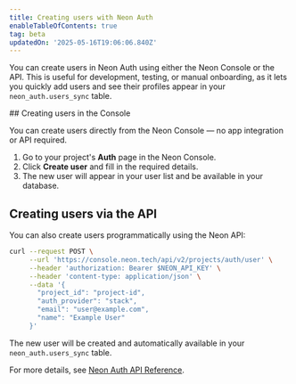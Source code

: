```yaml
---
title: Creating users with Neon Auth
enableTableOfContents: true
tag: beta
updatedOn: '2025-05-16T19:06:06.840Z'
---
```


You can create users in Neon Auth using either the Neon Console or the API. This is useful for development, testing, or manual onboarding, as it lets you quickly add users and see their profiles appear in your `neon_auth.users_sync` table.

<Steps>
## Creating users in the Console

You can create users directly from the Neon Console — no app integration or API required.

1. Go to your project's **Auth** page in the Neon Console.
2. Click **Create user** and fill in the required details.
3. The new user will appear in your user list and be available in your database.

## Creating users via the API

You can also create users programmatically using the Neon API:

```bash
curl --request POST \
     --url 'https://console.neon.tech/api/v2/projects/auth/user' \
     --header 'authorization: Bearer $NEON_API_KEY' \
     --header 'content-type: application/json' \
     --data '{
       "project_id": "project-id",
       "auth_provider": "stack",
       "email": "user@example.com",
       "name": "Example User"
     }'
```

The new user will be created and automatically available in your `neon_auth.users_sync` table.

For more details, see [Neon Auth API Reference](/docs/guides/neon-auth-api#create-users).

</Steps>
